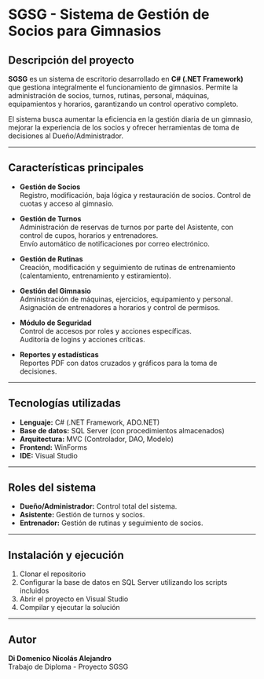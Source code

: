 # SGSG - Sistema de Gestión de Socios para Gimnasios

## Descripción del proyecto

**SGSG** es un sistema de escritorio desarrollado en **C# (.NET Framework)** que gestiona integralmente el funcionamiento de gimnasios. Permite la administración de socios, turnos, rutinas, personal, máquinas, equipamientos y horarios, garantizando un control operativo completo.

El sistema busca aumentar la eficiencia en la gestión diaria de un gimnasio, mejorar la experiencia de los socios y ofrecer herramientas de toma de decisiones al Dueño/Administrador.

---

## Características principales

- **Gestión de Socios**  
  Registro, modificación, baja lógica y restauración de socios. Control de cuotas y acceso al gimnasio.

- **Gestión de Turnos**  
  Administración de reservas de turnos por parte del Asistente, con control de cupos, horarios y entrenadores.  
  Envío automático de notificaciones por correo electrónico.

- **Gestión de Rutinas**  
  Creación, modificación y seguimiento de rutinas de entrenamiento (calentamiento, entrenamiento y estiramiento).

- **Gestión del Gimnasio**  
  Administración de máquinas, ejercicios, equipamiento y personal.  
  Asignación de entrenadores a horarios y control de permisos.

- **Módulo de Seguridad**  
  Control de accesos por roles y acciones específicas.  
  Auditoría de logins y acciones críticas.

- **Reportes y estadísticas**  
  Reportes PDF con datos cruzados y gráficos para la toma de decisiones.

---

## Tecnologías utilizadas

- **Lenguaje:** C# (.NET Framework, ADO.NET)
- **Base de datos:** SQL Server (con procedimientos almacenados)
- **Arquitectura:** MVC (Controlador, DAO, Modelo)
- **Frontend:** WinForms
- **IDE:** Visual Studio

---

## Roles del sistema

- **Dueño/Administrador:** Control total del sistema.
- **Asistente:** Gestión de turnos y socios.
- **Entrenador:** Gestión de rutinas y seguimiento de socios.

---

## Instalación y ejecución

1. Clonar el repositorio
2. Configurar la base de datos en SQL Server utilizando los scripts incluidos
3. Abrir el proyecto en Visual Studio
4. Compilar y ejecutar la solución

---

## Autor

**Di Domenico Nicolás Alejandro**  
Trabajo de Diploma - Proyecto SGSG
